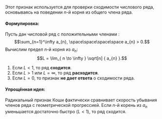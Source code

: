 Этот признак используется для проверки сходимости числового ряда, основываясь на поведении $n$-й корня из общего члена ряда.

#### Формулировка:
Пусть дан числовой ряд с положительными членами $:$
$$\sum_{n=1}^\infty a_{n}, \space\space\space\space a_{n} > 0.$$
Вычислим предел $n$-й корня из $a_{n}:$
$$L = \lim_{ n \to \infty } \sqrt[n] { a_{n} }.$$
1. Если $L < 1$, то ряд **сходится**.
2. Если $L > 1$ или $L = \infty$, то ряд **расходится**.
3. Если $L = 0$, то признак **не дает ответа** о сходимости ряда.

#### Упрощённая идея:
Радикальный признак Коши фактически сравнивает скорость убывания членов ряда с геометрической прогрессией. Если $n$-й корень из $a_{n}$​ уменьшается достаточно быстро ($L < 1$), то ряд сходится.